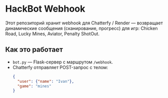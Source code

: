 # HackBot Webhook

Этот репозиторий хранит webhook для Chatterfy / Render — возвращает динамические сообщения (сканирование, прогресс) для игр: Chicken Road, Lucky Mines, Aviator, Penalty ShotOut.

## Как это работает
- `bot.py` — Flask-сервер с маршрутом `/webhook`.
- Chatterfy отправляет POST-запрос с телом:
  ```json
  {
    "user": {"name": "Ivan"},
    "game": "mines"
  }
